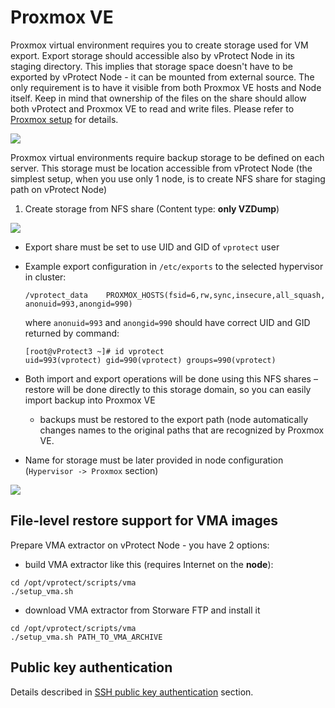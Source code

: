 # Proxmox VE

Proxmox virtual environment requires you to create storage used for VM export. Export storage should accessible also by vProtect Node in its staging directory. This implies that storage space doesn't have to be exported by vProtect Node - it can be mounted from external source. The only requirement is to have it visible from both Proxmox VE hosts and Node itself. Keep in mind that ownership of the files on the share should allow both vProtect and Proxmox VE to read and write files. Please refer to [Proxmox setup](proxmox-ve.md) for details.

![](https://github.com/backupmonster/storware-vprotect-manual/tree/c9a6294d49d3ab81c8d75f5a4754c24e70af398a/.gitbook/assets/dell-emc-vprotect_proxmox-export-storage.png)

Proxmox virtual environments require backup storage to be defined on each server. This storage must be location accessible from vProtect Node \(the simplest setup, when you use only 1 node, is to create NFS share for staging path on vProtect Node\)

1. Create storage from NFS share \(Content type: **only VZDump**\)

![](https://github.com/backupmonster/storware-vprotect-manual/tree/c9a6294d49d3ab81c8d75f5a4754c24e70af398a/.gitbook/assets/setup_proxmox-editstorage.png)

* Export share must be set to use UID and GID of `vprotect` user
* Example export configuration in `/etc/exports` to the selected hypervisor in cluster:

  ```text
  /vprotect_data    PROXMOX_HOSTS(fsid=6,rw,sync,insecure,all_squash,
  anonuid=993,anongid=990)
  ```

  where `anonuid=993` and `anongid=990` should have correct UID and GID returned by command:

  ```text
  [root@vProtect3 ~]# id vprotect
  uid=993(vprotect) gid=990(vprotect) groups=990(vprotect)
  ```

* Both import and export operations will be done using this NFS shares – restore will be done directly to this storage domain, so you can easily import backup into Proxmox VE
  * backups must be restored to the export path \(node automatically changes names to the original paths that are recognized by Proxmox VE.
* Name for storage must be later provided in node configuration \(`Hypervisor -> Proxmox` section\)

![](https://github.com/backupmonster/storware-vprotect-manual/tree/c9a6294d49d3ab81c8d75f5a4754c24e70af398a/.gitbook/assets/setup_proxmox-storagelist.png)

## File-level restore support for VMA images

Prepare VMA extractor on vProtect Node - you have 2 options:

* build VMA extractor like this \(requires Internet on the **node**\):

```text
cd /opt/vprotect/scripts/vma
./setup_vma.sh
```

* download VMA extractor from Storware FTP and install it

```text
cd /opt/vprotect/scripts/vma
./setup_vma.sh PATH_TO_VMA_ARCHIVE
```

## Public key authentication

Details described in [SSH public key authentication](../../common-tasks/ssh-public-key-authentication.md) section.

